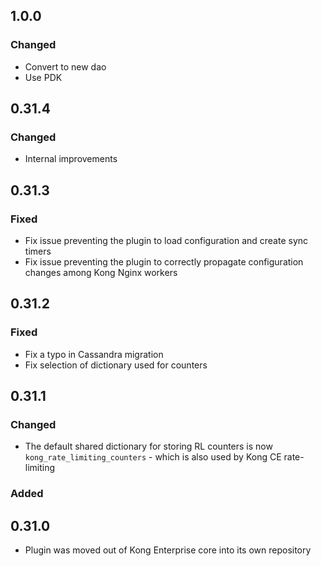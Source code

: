 ## 1.0.0

### Changed

- Convert to new dao
- Use PDK

## 0.31.4

### Changed
 - Internal improvements

## 0.31.3

### Fixed

- Fix issue preventing the plugin to load configuration and create sync timers
- Fix issue preventing the plugin to correctly propagate configuration changes
among Kong Nginx workers

## 0.31.2

### Fixed

- Fix a typo in Cassandra migration
- Fix selection of dictionary used for counters

## 0.31.1

### Changed

- The default shared dictionary for storing RL counters is now
  `kong_rate_limiting_counters` - which is also used by Kong CE rate-limiting

### Added

## 0.31.0

- Plugin was moved out of Kong Enterprise core into its own repository
